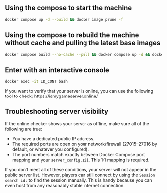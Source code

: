 ## Using the compose to start the machine

```bash
docker compose up -d --build && docker image prune -f
```

## Using the compose to rebuild the machine without cache and pulling the latest base images

```bash
docker compose build --no-cache --pull && docker compose up -d && docker image prune -f
```

## Enter with an interactive console

```bash
docker exec -it ID_CONT bash
```

If you want to verify that your server is online, you can use the following tool to check: https://ismygameserver.online/

## Troubleshooting server visibility

If the online checker shows your server as offline, make sure all of the following are true:

-   You have a dedicated public IP address.
-   The required ports are open on your network/firewall (27015–27016 by default, or whatever you configured).
-   The port numbers match exactly between Docker Compose port mapping and your `server_config.sii`. This 1:1 mapping is required.

If you don’t meet all of these conditions, your server will not appear in the public server list. However, players can still connect by using the `Session search id:` to find the session manually. This is handy because you can even host from any reasonably stable internet connection.
